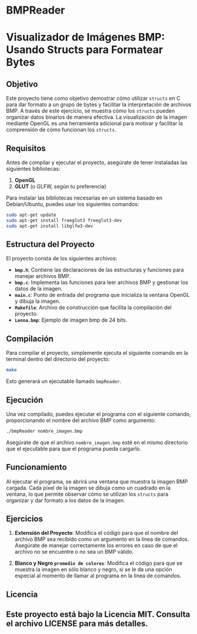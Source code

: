 # BMPReader
# Visualizador de Imágenes BMP: Usando Structs para Formatear Bytes

## Objetivo

Este proyecto tiene como objetivo demostrar cómo utilizar `structs` en C para dar formato a un grupo de bytes y facilitar la interpretación de archivos BMP. A través de este ejercicio, se muestra cómo los `structs` pueden organizar datos binarios de manera efectiva. La visualización de la imagen mediante OpenGL es una herramienta adicional para motivar y facilitar la comprensión de cómo funcionan los `structs`.

## Requisitos

Antes de compilar y ejecutar el proyecto, asegúrate de tener instaladas las siguientes bibliotecas:

1. **OpenGL**
2. **GLUT** (o GLFW, según tu preferencia)

Para instalar las bibliotecas necesarias en un sistema basado en Debian/Ubuntu, puedes usar los siguientes comandos:

```bash
sudo apt-get update
sudo apt-get install freeglut3 freeglut3-dev
sudo apt-get install libglfw3-dev
```

## Estructura del Proyecto

El proyecto consta de los siguientes archivos:

- **`bmp.h`**: Contiene las declaraciones de las estructuras y funciones para manejar archivos BMP.
- **`bmp.c`**: Implementa las funciones para leer archivos BMP y gestionar los datos de la imagen.
- **`main.c`**: Punto de entrada del programa que inicializa la ventana OpenGL y dibuja la imagen.
- **`Makefile`**: Archivo de construcción que facilita la compilación del proyecto.
- **`Lenna.bmp`**: Ejemplo de imagen bmp de 24 bits.

## Compilación

Para compilar el proyecto, simplemente ejecuta el siguiente comando en la terminal dentro del directorio del proyecto:

```bash
make
```

Esto generará un ejecutable llamado `bmpReader`.

## Ejecución

Una vez compilado, puedes ejecutar el programa con el siguiente comando, proporcionando el nombre del archivo BMP como argumento:

```bash
./bmpReader nombre_imagen.bmp
```

Asegúrate de que el archivo `nombre_imagen.bmp` esté en el mismo directorio que el ejecutable para que el programa pueda cargarlo.

## Funcionamiento

Al ejecutar el programa, se abrirá una ventana que muestra la imagen BMP cargada. Cada píxel de la imagen se dibuja como un cuadrado en la ventana, lo que permite observar cómo se utilizan los `structs` para organizar y dar formato a los datos de la imagen.

## Ejercicios

1. **Extensión del Proyecto**: Modifica el código para que el nombre del archivo BMP sea recibido como un argumento en la línea de comandos. Asegúrate de manejar correctamente los errores en caso de que el archivo no se encuentre o no sea un BMP válido.
   
2. **Blanco y Negro `promedio de colores`**: Modifica el código para que se muestra la imagen en sólo blanco y negro, si se le da una opción especial al momento de llamar al programa en la línea de comandos.

## Licencia

Este proyecto está bajo la Licencia MIT. Consulta el archivo LICENSE para más detalles.
-
